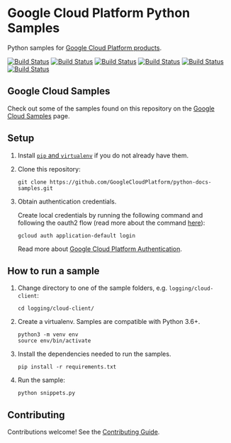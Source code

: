 # Google Cloud Platform Python Samples

Python samples for [Google Cloud Platform products][cloud].

[![Build Status][py-2.7-shield]][py-2.7-link] [![Build Status][py-3.7-shield]][py-3.7-link] [![Build Status][py-3.8-shield]][py-3.8-link] [![Build Status][py-3.9-shield]][py-3.9-link] [![Build Status][py-3.10-shield]][py-3.10-link] [![Build Status][py-3.11-shield]][py-3.11-link]

## Google Cloud Samples

Check out some of the samples found on this repository on the [Google Cloud Samples](https://cloud.google.com/docs/samples?l=python) page.

## Setup

1. Install [`pip` and `virtualenv`][cloud_python_setup] if you do not already have them.

1. Clone this repository:

    ```
    git clone https://github.com/GoogleCloudPlatform/python-docs-samples.git
    ```

1. Obtain authentication credentials.

    Create local credentials by running the following command and following the
    oauth2 flow (read more about the command [here][auth_command]):

    ```
    gcloud auth application-default login
    ```

    Read more about [Google Cloud Platform Authentication][gcp_auth].

## How to run a sample

1. Change directory to one of the sample folders, e.g. `logging/cloud-client`:

    ```
    cd logging/cloud-client/
    ```

1. Create a virtualenv. Samples are compatible with Python 3.6+.

    ```
    python3 -m venv env
    source env/bin/activate
    ```

1. Install the dependencies needed to run the samples.

    ```
    pip install -r requirements.txt
    ```

1. Run the sample:

    ```
    python snippets.py
    ```

## Contributing

Contributions welcome! See the [Contributing Guide](CONTRIBUTING.md).

[slack_badge]: https://img.shields.io/badge/slack-Google%20Cloud%20Platform-E01563.svg	
[slack_link]: https://googlecloud-community.slack.com/
[cloud]: https://cloud.google.com/
[cloud_python_setup]: https://cloud.google.com/python/setup
[auth_command]: https://cloud.google.com/sdk/gcloud/reference/beta/auth/application-default/login
[gcp_auth]: https://cloud.google.com/docs/authentication#projects_and_resources

[py-2.7-shield]: https://storage.googleapis.com/cloud-devrel-public/python-docs-samples/badges/py-2.7.svg
[py-2.7-link]: https://storage.googleapis.com/cloud-devrel-public/python-docs-samples/badges/py-2.7.html
[py-3.7-shield]: https://storage.googleapis.com/cloud-devrel-public/python-docs-samples/badges/py-3.7.svg
[py-3.7-link]: https://storage.googleapis.com/cloud-devrel-public/python-docs-samples/badges/py-3.7.html
[py-3.8-shield]: https://storage.googleapis.com/cloud-devrel-public/python-docs-samples/badges/py-3.8.svg
[py-3.8-link]: https://storage.googleapis.com/cloud-devrel-public/python-docs-samples/badges/py-3.8.html
[py-3.9-shield]: https://storage.googleapis.com/cloud-devrel-public/python-docs-samples/badges/py-3.9.svg
[py-3.9-link]: https://storage.googleapis.com/cloud-devrel-public/python-docs-samples/badges/py-3.9.html
[py-3.10-shield]: https://storage.googleapis.com/cloud-devrel-public/python-docs-samples/badges/py-310.svg
[py-3.10-link]: https://storage.googleapis.com/cloud-devrel-public/python-docs-samples/badges/py-3.10.html
[py-3.11-shield]: https://storage.googleapis.com/cloud-devrel-public/python-docs-samples/badges/py-311.svg
[py-3.11-link]: https://storage.googleapis.com/cloud-devrel-public/python-docs-samples/badges/py-3.11.html
